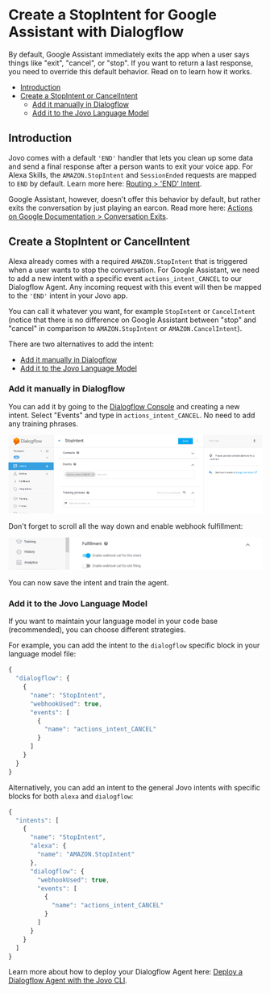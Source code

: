 # Create a StopIntent for Google Assistant with Dialogflow

By default, Google Assistant immediately exits the app when a user says things like "exit", "cancel", or "stop". If you want to return a last response, you need to override this default behavior. Read on to learn how it works.

* [Introduction](#introduction)
* [Create a StopIntent or CancelIntent](#create-a-stopintent-or-cancelintent)
   * [Add it manually in Dialogflow](#add-it-manually-in-dialogflow)
   * [Add it to the Jovo Language Model](#add-it-to-the-jovo-language-model)

## Introduction

Jovo comes with a default `'END'` handler that lets you clean up some data and send a final response after a person wants to exit your voice app. For Alexa Skills, the `AMAZON.StopIntent` and `SessionEnded` requests are mapped to `END` by default. Learn more here: [Routing > 'END' Intent](https://www.jovo.tech/docs/routing/intents#end).

Google Assistant, however, doesn't offer this behavior by default, but rather exits the conversation by just playing an earcon. Read more here: [Actions on Google Documentation > Conversation Exits](https://developers.google.com/actions/assistant/conversation-exits).


## Create a StopIntent or CancelIntent

Alexa already comes with a required `AMAZON.StopIntent` that is triggered when a user wants to stop the conversation. For Google Assistant, we need to add a new intent with a specific event `actions_intent_CANCEL` to our Dialogflow Agent. Any incoming request with this event will then be mapped to the `'END'` intent in your Jovo app.

You can call it whatever you want, for example `StopIntent` or `CancelIntent` (notice that there is no difference on Google Assistant between "stop" and "cancel" in comparison to `AMAZON.StopIntent` or `AMAZON.CancelIntent`).

There are two alternatives to add the intent:
* [Add it manually in Dialogflow](#add-it-manually-in-dialogflow)
* [Add it to the Jovo Language Model](#add-it-to-the-jovo-language-model)

### Add it manually in Dialogflow

You can add it by going to the [Dialogflow Console](https://dialogflow.cloud.google.com/) and creating a new intent. Select "Events" and type in `actions_intent_CANCEL`. No need to add any training phrases.

![Add actions_intent_CANCEL to Dialogflow](./img/dialogflow-actions-intent-cancel.png "Add actions_intent_CANCEL to Dialogflow")

Don't forget to scroll all the way down and enable webhook fulfillment:

![Enable webhook fulfillment for the intent](./img/dialogflow-intent-webhook-fulfillment.png "Enable webhook fulfillment for the intent")

You can now save the intent and train the agent.

### Add it to the Jovo Language Model

If you want to maintain your language model in your code base (recommended), you can choose different strategies.

For example, you can add the intent to the `dialogflow` specific block in your language model file:

```javascript
{
  "dialogflow": {
    {
      "name": "StopIntent",
      "webhookUsed": true,
      "events": [
        {
          "name": "actions_intent_CANCEL"
        }
      ]
    }
  }
}
```

Alternatively, you can add an intent to the general Jovo intents with specific blocks for both `alexa` and `dialogflow`:

```javascript
{
  "intents": [
    {
      "name": "StopIntent",
      "alexa": {
        "name": "AMAZON.StopIntent"
      },
      "dialogflow": {
        "webhookUsed": true,
        "events": [
          {
            "name": "actions_intent_CANCEL"
          }
        ]
      }
    }
  ]
}
```

Learn more about how to deploy your Dialogflow Agent here: [Deploy a Dialogflow Agent with the Jovo CLI](./deploy-dialogflow-agent.md './deploy-dialogflow-agent').

<!--[metadata]: { "description": "Learn how to respond to exit requests like StopIntent or CancelIntent with Google Assistant and Dialogflow.", "author": "kaan-kilic", "tags": "Dialogflow, Language Model" }-->